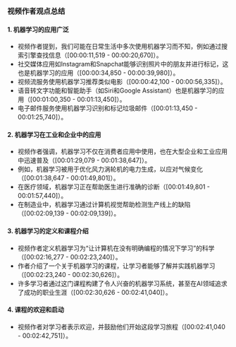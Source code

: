 ### 视频作者观点总结

#### 1. 机器学习的应用广泛
- 视频作者提到，我们可能在日常生活中多次使用机器学习而不知，例如通过搜索引擎查找信息（[00:00:11,519 - 00:00:20,670]）。
- 社交媒体应用如Instagram和Snapchat能够识别照片中的朋友并进行标记，这也是机器学习的应用（[00:00:34,850 - 00:00:39,980]）。
- 视频流服务使用机器学习推荐类似电影（[00:00:42,100 - 00:00:56,335]）。
- 语音转文字功能和智能助手（如Siri和Google Assistant）也是机器学习的应用（[00:01:00,350 - 00:01:13,450]）。
- 电子邮件服务使用机器学习识别和标记垃圾邮件（[00:01:13,450 - 00:01:25,740]）。

#### 2. 机器学习在工业和企业中的应用
- 视频作者强调，机器学习不仅在消费者应用中使用，也在大型企业和工业应用中迅速普及（[00:01:29,079 - 00:01:38,647]）。
- 例如，机器学习被用于优化风力涡轮机的电力生成，以应对气候变化（[00:01:38,647 - 00:01:49,801]）。
- 在医疗领域，机器学习正在帮助医生进行准确的诊断（[00:01:49,801 - 00:01:57,440]）。
- 在制造业中，机器学习通过计算机视觉帮助检测生产线上的缺陷（[00:02:09,139 - 00:02:09,139]）。

#### 3. 机器学习的定义和课程介绍
- 视频作者定义机器学习为“让计算机在没有明确编程的情况下学习”的科学（[00:02:16,277 - 00:02:23,240]）。
- 作者介绍了一个关于机器学习的课程，让学习者能够了解并实践机器学习（[00:02:23,240 - 00:02:30,626]）。
- 许多学习者通过这门课程构建了令人兴奋的机器学习系统，甚至在AI领域追求了成功的职业生涯（[00:02:30,626 - 00:02:41,040]）。

#### 4. 课程的欢迎和启动
- 视频作者对学习者表示欢迎，并鼓励他们开始这段学习旅程（[00:02:41,040 - 00:02:42,751]）。